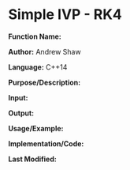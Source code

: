# Simple IVP - RK4

**Function Name:**

**Author:** Andrew Shaw

**Language:** C++14

**Purpose/Description:**

**Input:**

**Output:**

**Usage/Example:**

**Implementation/Code:**

**Last Modified:**
